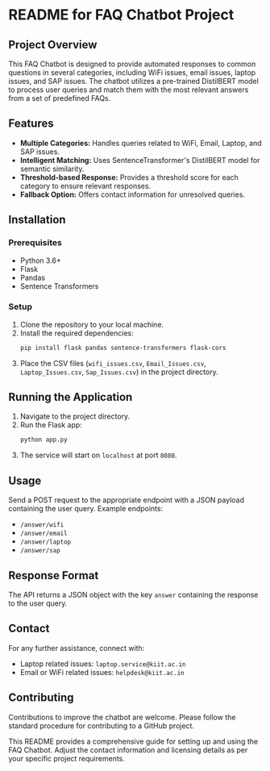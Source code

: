 # README for FAQ Chatbot Project

## Project Overview
This FAQ Chatbot is designed to provide automated responses to common questions in several categories, including WiFi issues, email issues, laptop issues, and SAP issues. The chatbot utilizes a pre-trained DistilBERT model to process user queries and match them with the most relevant answers from a set of predefined FAQs.

## Features
- **Multiple Categories:** Handles queries related to WiFi, Email, Laptop, and SAP issues.
- **Intelligent Matching:** Uses SentenceTransformer's DistilBERT model for semantic similarity.
- **Threshold-based Response:** Provides a threshold score for each category to ensure relevant responses.
- **Fallback Option:** Offers contact information for unresolved queries.

## Installation

### Prerequisites
- Python 3.6+
- Flask
- Pandas
- Sentence Transformers

### Setup
1. Clone the repository to your local machine.
2. Install the required dependencies:
   ```bash
   pip install flask pandas sentence-transformers flask-cors
   ```
3. Place the CSV files (`wifi_issues.csv`, `Email_Issues.csv`, `Laptop_Issues.csv`, `Sap_Issues.csv`) in the project directory.

## Running the Application
1. Navigate to the project directory.
2. Run the Flask app:
   ```bash
   python app.py
   ```
3. The service will start on `localhost` at port `8080`.

## Usage
Send a POST request to the appropriate endpoint with a JSON payload containing the user query. Example endpoints:
- `/answer/wifi`
- `/answer/email`
- `/answer/laptop`
- `/answer/sap`

## Response Format
The API returns a JSON object with the key `answer` containing the response to the user query.

## Contact
For any further assistance, connect with:
- Laptop related issues: `laptop.service@kiit.ac.in`
- Email or WiFi related issues: `helpdesk@kiit.ac.in`

## Contributing
Contributions to improve the chatbot are welcome. Please follow the standard procedure for contributing to a GitHub project.


This README provides a comprehensive guide for setting up and using the FAQ Chatbot. Adjust the contact information and licensing details as per your specific project requirements.
